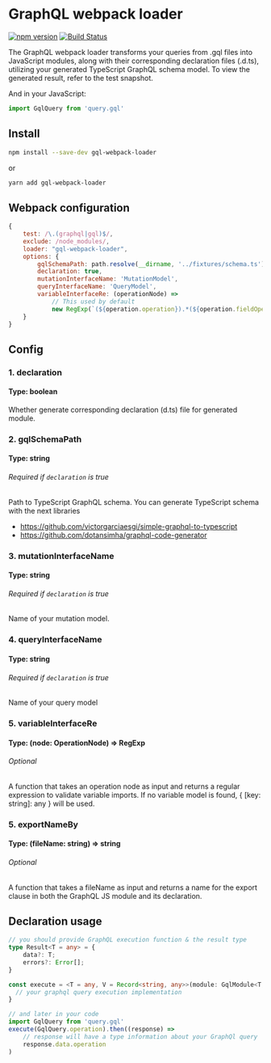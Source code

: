 # GraphQL webpack loader 
[![npm version](https://badge.fury.io/js/gql-webpack-loader.svg)](https://badge.fury.io/js/gql-webpack-loader)
[![Build Status](https://travis-ci.com/roman0x58/gql-webpack-loader.svg?branch=master)](https://travis-ci.com/github/roman0x58/gql-webpack-loader)

The GraphQL webpack loader transforms your queries from .gql files into JavaScript modules, along with their corresponding declaration files (.d.ts), utilizing your generated TypeScript GraphQL schema model.
To view the generated result, refer to the test snapshot.

And in your JavaScript:

```js
import GqlQuery from 'query.gql'
```

## Install

```sh
npm install --save-dev gql-webpack-loader
```

or

```sh
yarn add gql-webpack-loader
```

## Webpack configuration

```js
{
    test: /\.(graphql|gql)$/,
    exclude: /node_modules/,
    loader: "gql-webpack-loader",
    options: {
        gqlSchemaPath: path.resolve(__dirname, '../fixtures/schema.ts'),
        declaration: true,    
        mutationInterfaceName: 'MutationModel',
        queryInterfaceName: 'QueryModel',
        variableInterfaceRe: (operationNode) =>
            // This used by default 
            new RegExp(`(${operation.operation}).*(${operation.fieldOperationName}).*argsmodel`, 'gmi')
    }    
}
```
## Config

### 1. declaration 
#### Type: boolean
Whether generate corresponding declaration (d.ts) file for generated module. 

### 2. gqlSchemaPath
#### Type: string
###### Required if `declaration` is true
Path to TypeScript GraphQL schema. You can generate TypeScript schema with the next libraries
 - https://github.com/victorgarciaesgi/simple-graphql-to-typescript
 - https://github.com/dotansimha/graphql-code-generator
                                                                                         
### 3. mutationInterfaceName
#### Type: string
###### Required if `declaration` is true
Name of your mutation model. 

### 4. queryInterfaceName
#### Type: string
###### Required if `declaration` is true
Name of your query model

### 5. variableInterfaceRe 
#### Type: (node: OperationNode) => RegExp
###### Optional
A function that takes an operation node as input and returns a regular expression to validate variable imports. If no variable model is found, { [key: string]: any } will be used.

### 5. exportNameBy 
#### Type: (fileName: string) => string
###### Optional
A function that takes a fileName as input and returns a name for the export clause in both the GraphQL JS module and its declaration.

## Declaration usage
```ts
// you should provide GraphQL execution function & the result type
type Result<T = any> = {
    data?: T;
    errors?: Error[];
}

const execute = <T = any, V = Record<string, any>>(module: GqlModule<T, V>, variables?: V): Promise<Result<V>> => {
  // your graphql query execution implementation
}

// and later in your code
import GqlQuery from 'query.gql'
execute(GqlQuery.operation).then((response) =>
    // response will have a type information about your GraphQl query
    response.data.operation    
)
```
